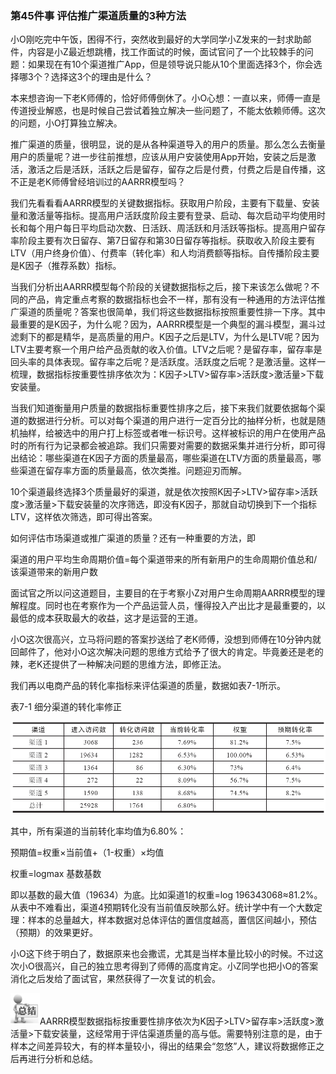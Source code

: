 ### 第45件事 评估推广渠道质量的3种方法

小O刚吃完中午饭，困得不行，突然收到最好的大学同学小Z发来的一封求助邮件，内容是小Z最近想跳槽，找工作面试的时候，面试官问了一个比较棘手的问题：如果现在有10个渠道推广App，但是领导说只能从10个里面选择3个，你会选择哪3个？选择这3个的理由是什么？

本来想咨询一下老K师傅的，恰好师傅倒休了。小O心想：一直以来，师傅一直是传道授业解惑，也是时候自己尝试着独立解决一些问题了，不能太依赖师傅。这次的问题，小O打算独立解决。

推广渠道的质量，很明显，说的是从各种渠道导入的用户的质量。那么怎么去衡量用户的质量呢？进一步往前推想，应该从用户安装使用App开始，安装之后是激活，激活之后是活跃，活跃之后是留存，留存之后是付费，付费之后是自传播，这不正是老K师傅曾经培训过的AARRR模型吗？

我们先看看看AARRR模型的关键数据指标。获取用户阶段，主要有下载量、安装量和激活量等指标。提高用户活跃度阶段主要有登录、启动、每次启动平均使用时长和每个用户每日平均启动次数、日活跃、周活跃和月活跃等指标。提高用户留存率阶段主要有次日留存、第7日留存和第30日留存等指标。获取收入阶段主要有LTV（用户终身价值）、付费率（转化率）和人均消费额等指标。自传播阶段主要是K因子（推荐系数）指标。

当我们分析出AARRR模型每个阶段的关键数据指标之后，接下来该怎么做呢？不同的产品，肯定重点考察的数据指标也会不一样，那有没有一种通用的方法评估推广渠道的质量呢？答案也很简单，我们将这些数据指标按照重要性排一下序。其中最重要的是K因子，为什么呢？因为，AARRR模型是一个典型的漏斗模型，漏斗过滤剩下的都是精华，是高质量的用户。K因子之后是LTV，为什么是LTV呢？因为LTV主要考察一个用户给产品贡献的收入价值。LTV之后呢？是留存率，留存率是回头率的具体表现。留存率之后呢？是活跃度。活跃度之后呢？是激活量。这样一梳理，数据指标按重要性排序依次为：K因子>LTV>留存率>活跃度>激活量>下载安装量。

当我们知道衡量用户质量的数据指标重要性排序之后，接下来我们就要依据每个渠道的数据进行分析。可以对每个渠道的用户进行一定百分比的抽样分析，也就是随机抽样，给被选中的用户打上标签或者唯一标识号。这样被标识的用户在使用产品时的所有行为记录都会被追踪。我们只需要对需要的数据采集并进行分析，即可得出结论：哪些渠道在K因子方面的质量最高，哪些渠道在LTV方面的质量最高，哪些渠道在留存率方面的质量最高，依次类推。问题迎刃而解。

10个渠道最终选择3个质量最好的渠道，就是依次按照K因子>LTV>留存率>活跃度>激活量>下载安装量的次序筛选，即没有K因子，那就自动切换到下一个指标LTV，这样依次筛选，即可得出答案。

如何评估市场渠道或推广渠道的质量？还有一种重要的方法，即

渠道的用户平均生命周期价值=每个渠道带来的所有新用户的生命周期价值总和/该渠道带来的新用户数

面试官之所以问这道题目，主要目的在于考察小Z对用户生命周期AARRR模型的理解程度。同时也在考察作为一个产品运营人员，懂得投入产出比才是最重要的，以最低的成本获取最大的收益，这才是运营的王道。

小O这次很高兴，立马将问题的答案抄送给了老K师傅，没想到师傅在10分钟内就回邮件了，他对小O这次解决问题的思维方式给予了很大的肯定。毕竟姜还是老的辣，老K还提供了一种解决问题的思维方法，即修正法。

我们再以电商产品的转化率指标来评估渠道的质量，数据如表7-1所示。

表7-1 细分渠道的转化率修正

![](images/image01694.jpeg)

其中，所有渠道的当前转化率均值为6.80%：

预期值=权重×当前值+（1-权重）×均值

权重=logmax 基数基数

即以基数的最大值（19634）为底。比如渠道1的权重=log 196343068≈81.2%。从表中不难看出，渠道4预期转化没有当前值反映那么好。统计学中有一个大数定理：样本的总量越大，样本数据对总体评估的置信度越高，置信区间越小，预估（预期）的效果更好。

小O这下终于明白了，数据原来也会撒谎，尤其是当样本量比较小的时候。不过这次小O很高兴，自己的独立思考得到了师傅的高度肯定。小Z同学也把小O的答案消化之后发给了面试官，果然获得了一次复试的机会。

![](images/image01695.jpeg)AARRR模型数据指标按重要性排序依次为K因子>LTV>留存率>活跃度>激活量>下载安装量，这经常用于评估渠道质量的高与低。需要特别注意的是，由于样本之间差异较大，有的样本量较小，得出的结果会“忽悠”人，建议将数据修正之后再进行分析和总结。
